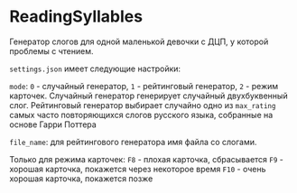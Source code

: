# ReadingSyllables

Генератор слогов для одной маленькой девочки с ДЦП, у которой проблемы с чтением.

`settings.json` имеет следующие настройки:

`mode`: `0` - случайный генератор, `1` - рейтинговый генератор, `2` - режим карточек. 
Случайный генератор генерирует случайный двухбуквенный слог. Рейтинговый генератор выбирает случайно одно из `max_rating` самых часто повторяющихся слогов русского языка, собранные на основе Гарри Поттера

`file_name`: для рейтингового генератора имя файла со слогами.

Только для режима карточек:
`F8` - плохая карточка, сбрасывается
`F9` - хорошая карточка, покажется через некоторое время
`F10` - очень хорошая карточка, покажется позже
